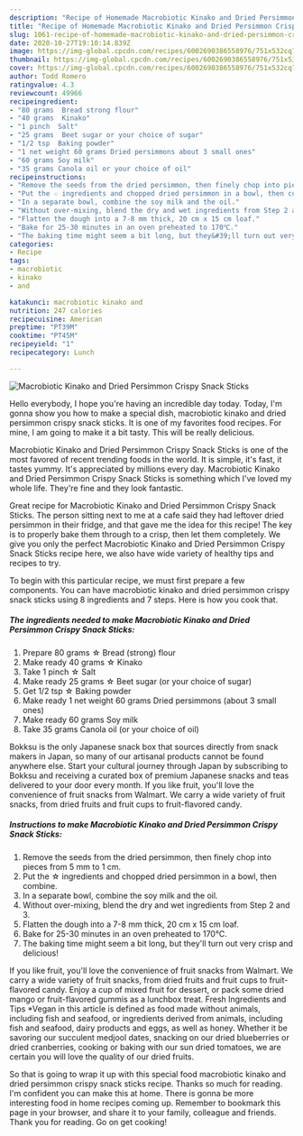```yaml
---
description: "Recipe of Homemade Macrobiotic Kinako and Dried Persimmon Crispy Snack Sticks"
title: "Recipe of Homemade Macrobiotic Kinako and Dried Persimmon Crispy Snack Sticks"
slug: 1061-recipe-of-homemade-macrobiotic-kinako-and-dried-persimmon-crispy-snack-sticks
date: 2020-10-27T19:10:14.839Z
image: https://img-global.cpcdn.com/recipes/6002690386558976/751x532cq70/macrobiotic-kinako-and-dried-persimmon-crispy-snack-sticks-recipe-main-photo.jpg
thumbnail: https://img-global.cpcdn.com/recipes/6002690386558976/751x532cq70/macrobiotic-kinako-and-dried-persimmon-crispy-snack-sticks-recipe-main-photo.jpg
cover: https://img-global.cpcdn.com/recipes/6002690386558976/751x532cq70/macrobiotic-kinako-and-dried-persimmon-crispy-snack-sticks-recipe-main-photo.jpg
author: Todd Romero
ratingvalue: 4.3
reviewcount: 49966
recipeingredient:
- "80 grams  Bread strong flour"
- "40 grams  Kinako"
- "1 pinch  Salt"
- "25 grams  Beet sugar or your choice of sugar"
- "1/2 tsp  Baking powder"
- "1 net weight 60 grams Dried persimmons about 3 small ones"
- "60 grams Soy milk"
- "35 grams Canola oil or your choice of oil"
recipeinstructions:
- "Remove the seeds from the dried persimmon, then finely chop into pieces from 5 mm to 1 cm."
- "Put the ☆ ingredients and chopped dried persimmon in a bowl, then combine."
- "In a separate bowl, combine the soy milk and the oil."
- "Without over-mixing, blend the dry and wet ingredients from Step 2 and 3."
- "Flatten the dough into a 7-8 mm thick, 20 cm x 15 cm loaf."
- "Bake for 25-30 minutes in an oven preheated to 170℃."
- "The baking time might seem a bit long, but they&#39;ll turn out very crisp and delicious!"
categories:
- Recipe
tags:
- macrobiotic
- kinako
- and

katakunci: macrobiotic kinako and 
nutrition: 247 calories
recipecuisine: American
preptime: "PT39M"
cooktime: "PT45M"
recipeyield: "1"
recipecategory: Lunch

---
```



![Macrobiotic Kinako and Dried Persimmon Crispy Snack Sticks](https://img-global.cpcdn.com/recipes/6002690386558976/751x532cq70/macrobiotic-kinako-and-dried-persimmon-crispy-snack-sticks-recipe-main-photo.jpg)

Hello everybody, I hope you're having an incredible day today. Today, I'm gonna show you how to make a special dish, macrobiotic kinako and dried persimmon crispy snack sticks. It is one of my favorites food recipes. For mine, I am going to make it a bit tasty. This will be really delicious.

Macrobiotic Kinako and Dried Persimmon Crispy Snack Sticks is one of the most favored of recent trending foods in the world. It is simple, it's fast, it tastes yummy. It's appreciated by millions every day. Macrobiotic Kinako and Dried Persimmon Crispy Snack Sticks is something which I've loved my whole life. They're fine and they look fantastic.

Great recipe for Macrobiotic Kinako and Dried Persimmon Crispy Snack Sticks. The person sitting next to me at a cafe said they had leftover dried persimmon in their fridge, and that gave me the idea for this recipe! The key is to properly bake them through to a crisp, then let them completely. We give you only the perfect Macrobiotic Kinako and Dried Persimmon Crispy Snack Sticks recipe here, we also have wide variety of healthy tips and recipes to try.


To begin with this particular recipe, we must first prepare a few components. You can have macrobiotic kinako and dried persimmon crispy snack sticks using 8 ingredients and 7 steps. Here is how you cook that.

<!--inarticleads1-->

##### The ingredients needed to make Macrobiotic Kinako and Dried Persimmon Crispy Snack Sticks:

1. Prepare 80 grams ☆ Bread (strong) flour
1. Make ready 40 grams ☆ Kinako
1. Take 1 pinch ☆ Salt
1. Make ready 25 grams ☆ Beet sugar (or your choice of sugar)
1. Get 1/2 tsp ☆ Baking powder
1. Make ready 1 net weight 60 grams Dried persimmons (about 3 small ones)
1. Make ready 60 grams Soy milk
1. Take 35 grams Canola oil (or your choice of oil)


Bokksu is the only Japanese snack box that sources directly from snack makers in Japan, so many of our artisanal products cannot be found anywhere else. Start your cultural journey through Japan by subscribing to Bokksu and receiving a curated box of premium Japanese snacks and teas delivered to your door every month. If you like fruit, you&#39;ll love the convenience of fruit snacks from Walmart. We carry a wide variety of fruit snacks, from dried fruits and fruit cups to fruit-flavored candy. 

<!--inarticleads2-->

##### Instructions to make Macrobiotic Kinako and Dried Persimmon Crispy Snack Sticks:

1. Remove the seeds from the dried persimmon, then finely chop into pieces from 5 mm to 1 cm.
1. Put the ☆ ingredients and chopped dried persimmon in a bowl, then combine.
1. In a separate bowl, combine the soy milk and the oil.
1. Without over-mixing, blend the dry and wet ingredients from Step 2 and 3.
1. Flatten the dough into a 7-8 mm thick, 20 cm x 15 cm loaf.
1. Bake for 25-30 minutes in an oven preheated to 170℃.
1. The baking time might seem a bit long, but they&#39;ll turn out very crisp and delicious!


If you like fruit, you&#39;ll love the convenience of fruit snacks from Walmart. We carry a wide variety of fruit snacks, from dried fruits and fruit cups to fruit-flavored candy. Enjoy a cup of mixed fruit for dessert, or pack some dried mango or fruit-flavored gummis as a lunchbox treat. Fresh Ingredients and Tips *Vegan in this article is defined as food made without animals, including fish and seafood, or ingredients derived from animals, including fish and seafood, dairy products and eggs, as well as honey. Whether it be savoring our succulent medjool dates, snacking on our dried blueberries or dried cranberries, cooking or baking with our sun dried tomatoes, we are certain you will love the quality of our dried fruits. 

So that is going to wrap it up with this special food macrobiotic kinako and dried persimmon crispy snack sticks recipe. Thanks so much for reading. I'm confident you can make this at home. There is gonna be more interesting food in home recipes coming up. Remember to bookmark this page in your browser, and share it to your family, colleague and friends. Thank you for reading. Go on get cooking!

